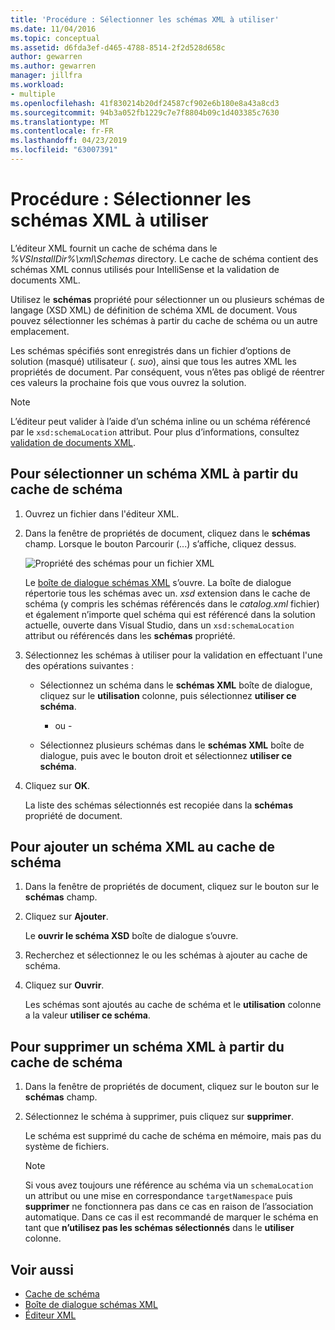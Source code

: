```yaml
---
title: 'Procédure : Sélectionner les schémas XML à utiliser'
ms.date: 11/04/2016
ms.topic: conceptual
ms.assetid: d6fda3ef-d465-4788-8514-2f2d528d658c
author: gewarren
ms.author: gewarren
manager: jillfra
ms.workload:
- multiple
ms.openlocfilehash: 41f830214b20df24587cf902e6b180e8a43a8cd3
ms.sourcegitcommit: 94b3a052fb1229c7e7f8804b09c1d403385c7630
ms.translationtype: MT
ms.contentlocale: fr-FR
ms.lasthandoff: 04/23/2019
ms.locfileid: "63007391"
---
```

# <a name="how-to-select-the-xml-schemas-to-use"></a>Procédure : Sélectionner les schémas XML à utiliser

L’éditeur XML fournit un cache de schéma dans le *%VSInstallDir%\xml\Schemas* directory. Le cache de schéma contient des schémas XML connus utilisés pour IntelliSense et la validation de documents XML.

Utilisez le **schémas** propriété pour sélectionner un ou plusieurs schémas de langage (XSD XML) de définition de schéma XML de document. Vous pouvez sélectionner les schémas à partir du cache de schéma ou un autre emplacement.

Les schémas spécifiés sont enregistrés dans un fichier d’options de solution (masqué) utilisateur (. *suo*), ainsi que tous les autres XML les propriétés de document. Par conséquent, vous n’êtes pas obligé de réentrer ces valeurs la prochaine fois que vous ouvrez la solution.

> [!NOTE]
> L’éditeur peut valider à l’aide d’un schéma inline ou un schéma référencé par le `xsd:schemaLocation` attribut. Pour plus d’informations, consultez [validation de documents XML](../xml-tools/xml-document-validation.md).

## <a name="to-select-an-xml-schema-from-the-schema-cache"></a>Pour sélectionner un schéma XML à partir du cache de schéma

1. Ouvrez un fichier dans l'éditeur XML.

2. Dans la fenêtre de propriétés de document, cliquez dans le **schémas** champ. Lorsque le bouton Parcourir (...) s’affiche, cliquez dessus.

   ![Propriété des schémas pour un fichier XML](media/properties-schemas.png)

   Le [boîte de dialogue schémas XML](xml-schemas-dialog-box.md) s’ouvre. La boîte de dialogue répertorie tous les schémas avec un. *xsd* extension dans le cache de schéma (y compris les schémas référencés dans le *catalog.xml* fichier) et également n’importe quel schéma qui est référencé dans la solution actuelle, ouverte dans Visual Studio, dans un `xsd:schemaLocation` attribut ou référencés dans les **schémas** propriété.

3. Sélectionnez les schémas à utiliser pour la validation en effectuant l'une des opérations suivantes :

   - Sélectionnez un schéma dans le **schémas XML** boîte de dialogue, cliquez sur le **utilisation** colonne, puis sélectionnez **utiliser ce schéma**.

     - ou -

   - Sélectionnez plusieurs schémas dans le **schémas XML** boîte de dialogue, puis avec le bouton droit et sélectionnez **utiliser ce schéma**.

4. Cliquez sur **OK**.

   La liste des schémas sélectionnés est recopiée dans la **schémas** propriété de document.

## <a name="to-add-an-xml-schema-to-the-schema-cache"></a>Pour ajouter un schéma XML au cache de schéma

1. Dans la fenêtre de propriétés de document, cliquez sur le bouton sur le **schémas** champ.

2. Cliquez sur **Ajouter**.

   Le **ouvrir le schéma XSD** boîte de dialogue s’ouvre.

3. Recherchez et sélectionnez le ou les schémas à ajouter au cache de schéma.

4. Cliquez sur **Ouvrir**.

   Les schémas sont ajoutés au cache de schéma et le **utilisation** colonne a la valeur **utiliser ce schéma**.

## <a name="to-delete-an-xml-schema-from-the-schema-cache"></a>Pour supprimer un schéma XML à partir du cache de schéma

1. Dans la fenêtre de propriétés de document, cliquez sur le bouton sur le **schémas** champ.

2. Sélectionnez le schéma à supprimer, puis cliquez sur **supprimer**.

   Le schéma est supprimé du cache de schéma en mémoire, mais pas du système de fichiers.

   > [!NOTE]
   > Si vous avez toujours une référence au schéma via un `schemaLocation` un attribut ou une mise en correspondance `targetNamespace` puis **supprimer** ne fonctionnera pas dans ce cas en raison de l’association automatique. Dans ce cas il est recommandé de marquer le schéma en tant que **n’utilisez pas les schémas sélectionnés** dans le **utiliser** colonne.

## <a name="see-also"></a>Voir aussi

- [Cache de schéma](../xml-tools/schema-cache.md)
- [Boîte de dialogue schémas XML](../xml-tools/xml-schemas-dialog-box.md)
- [Éditeur XML](../xml-tools/xml-editor.md)